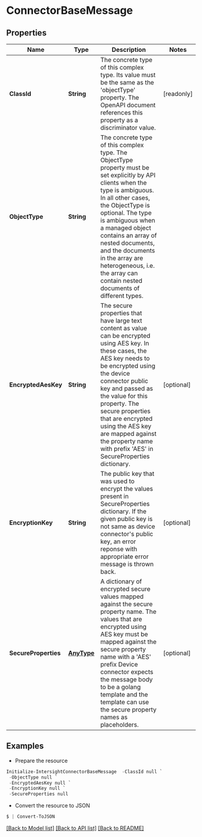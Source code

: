 # ConnectorBaseMessage
## Properties

Name | Type | Description | Notes
------------ | ------------- | ------------- | -------------
**ClassId** | **String** | The concrete type of this complex type. Its value must be the same as the &#39;objectType&#39; property. The OpenAPI document references this property as a discriminator value. | [readonly] 
**ObjectType** | **String** | The concrete type of this complex type. The ObjectType property must be set explicitly by API clients when the type is ambiguous. In all other cases, the  ObjectType is optional.  The type is ambiguous when a managed object contains an array of nested documents, and the documents in the array are heterogeneous, i.e. the array can contain nested documents of different types. | 
**EncryptedAesKey** | **String** | The secure properties that have large text content as value can be encrypted using AES key. In these cases, the AES key needs to be encrypted using the device connector public key and passed as the value for this property. The secure properties that are encrypted using the AES key are mapped against the property name with prefix &#39;AES&#39; in SecureProperties dictionary. | [optional] 
**EncryptionKey** | **String** | The public key that was used to encrypt the values present in SecureProperties dictionary. If the given public key is not same as device connector&#39;s public key, an error reponse with appropriate error message is thrown back. | [optional] 
**SecureProperties** | [**AnyType**](.md) | A dictionary of encrypted secure values mapped against the secure property name. The values that are encrypted using AES key must be mapped against the secure property name with a &#39;AES&#39; prefix Device connector expects the message body to be a golang template and the template can use the secure property names as placeholders. | [optional] 

## Examples

- Prepare the resource
```powershell
Initialize-IntersightConnectorBaseMessage  -ClassId null `
 -ObjectType null `
 -EncryptedAesKey null `
 -EncryptionKey null `
 -SecureProperties null
```

- Convert the resource to JSON
```powershell
$ | Convert-ToJSON
```

[[Back to Model list]](../README.md#documentation-for-models) [[Back to API list]](../README.md#documentation-for-api-endpoints) [[Back to README]](../README.md)

